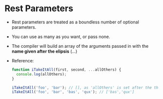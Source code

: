 # Rest Parameters

- Rest parameters are treated as a boundless number of optional parameters.
- You can use as many as you want, or pass none.
- The compiler will build an array of the arguments passed in with the **name given after the elipsis** (...)
- Reference:

  ```ts
  function iTakeItAll(first, second, ...allOthers) {
    console.log(allOthers);
  }

  iTakeItAll('foo', 'bar'); // [], as 'allOthers' is set after the third argument
  iTakeItAll('foo', 'bar', 'bas', 'qux'); // ['bas','qux']
  ```
